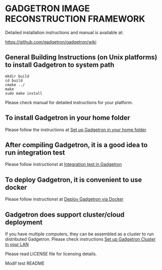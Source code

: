 GADGETRON IMAGE RECONSTRUCTION FRAMEWORK
=========================================

Detailed installation instructions and manual is available at:

https://github.com/gadgetron/gadgetron/wiki

General Building Instructions (on Unix platforms) to install Gadgetron to system path
-------------------------------------------------

```
mkdir build
cd build
cmake ../
make
sudo make install
```

Please check manual for detailed instructions for your platform.

To install Gadgetron in your home folder
-------------------------------------------------
Please follow the instructions at [Set up Gadgetron in your home folder](https://github.com/gadgetron/gadgetron/wiki/Visual-debug-Gadgetron-in-Ubuntu-using-Eclipse)

After compiling Gadgetron, it is a good idea to run integration test
-------------------------------------------------
Please follow instructionst at [Integration test in Gadgetron](https://github.com/gadgetron/gadgetron/wiki/Integration-test-in-Gadgetron)

To deploy Gadgetron, it is convenient to use docker
-------------------------------------------------
Please follow instructionst at [Deploy Gadgetron via Docker](https://github.com/gadgetron/gadgetron/wiki/Using-Docker)

Gadgetron does support cluster/cloud deployment
-------------------------------------------------
If you have multiple computers, they can be assembled as a cluster to run distributed Gadgetron. Please check instructions [Set up Gadgetron Cluster in your LAN](https://github.com/gadgetron/gadgetron/wiki/How-to-set-up-Gadgetron-cloud-in-the-LAN-environment)

Please read LICENSE file for licensing details.

Modif test README
